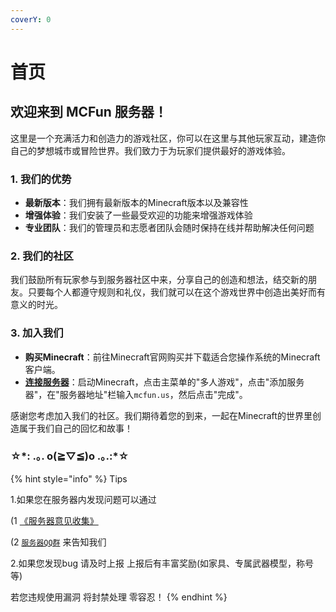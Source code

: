```yaml
---
coverY: 0
---
```


# 首页

## 欢迎来到 MCFun 服务器！

这里是一个充满活力和创造力的游戏社区，你可以在这里与其他玩家互动，建造你自己的梦想城市或冒险世界。我们致力于为玩家们提供最好的游戏体验。

### 1. 我们的优势

* **最新版本**：我们拥有最新版本的Minecraft版本以及兼容性
* **增强体验**：我们安装了一些最受欢迎的功能来增强游戏体验
* **专业团队**：我们的管理员和志愿者团队会随时保持在线并帮助解决任何问题

### 2. 我们的社区

我们鼓励所有玩家参与到服务器社区中来，分享自己的创造和想法，结交新的朋友。只要每个人都遵守规则和礼仪，我们就可以在这个游戏世界中创造出美好而有意义的时光。

### 3. 加入我们

* **购买Minecraft**：前往Minecraft官网购买并下载适合您操作系统的Minecraft客户端。
* [**连接服务器**](fu-wu-qi-xin-xi.md)：启动Minecraft，点击主菜单的"多人游戏"，点击"添加服务器"，在"服务器地址"栏输入`mcfun.us`，然后点击"完成"。

感谢您考虑加入我们的社区。我们期待着您的到来，一起在Minecraft的世界里创造属于我们自己的回忆和故事！

### ☆\*: .｡. o(≧▽≦)o .｡.:\*☆　

{% hint style="info" %}
Tips

1.如果您在服务器内发现问题可以通过

(1 [《服务器意见收集》](https://docs.qq.com/form/page/DVUJIZ0pRbGVhbUZo)

(2 [`服务器QQ群`](http://qm.qq.com/cgi-bin/qm/qr?\_wv=1027\&k=28lszMleHfyTJyqCPrgDOEZL2VFtln0H\&authKey=v8qpMpaGdparaHuY6%2BnKpEWZOaooU9B0jhm2KrRuuTk9aNfc%2FCPuvgzubFGIlgrS\&noverify=0\&group\_code=559568783) 来告知我们

2.如果您发现bug 请及时上报 上报后有丰富奖励(如家具、专属武器模型，称号等)

若您违规使用漏洞 将封禁处理 零容忍！
{% endhint %}
